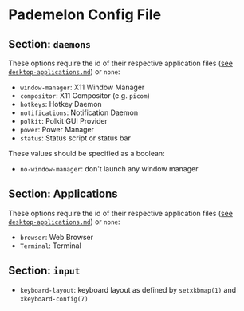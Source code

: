 # Pademelon Config File

## Section: `daemons`

These options require the id of their respective application files ([see `desktop-applications.md`](desktop-applications.md)) or `none`:

* `window-manager`: X11 Window Manager
* `compositor`: X11 Compositor (e.g. `picom`)
* `hotkeys`: Hotkey Daemon
* `notifications`: Notification Daemon
* `polkit`: Polkit GUI Provider
* `power`: Power Manager
* `status`: Status script or status bar

These values should be specified as a boolean:

* `no-window-manager`: don't launch any window manager

## Section: Applications

These options require the id of their respective application files ([see `desktop-applications.md`](desktop-applications.md)) or `none`:

* `browser`: Web Browser
* `Terminal`: Terminal

## Section: `input`

* `keyboard-layout`: keyboard layout as defined by `setxkbmap(1)` and `xkeyboard-config(7)`



